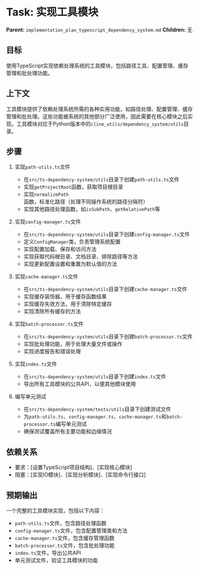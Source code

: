 # Task: 实现工具模块
   **Parent:** `implementation_plan_typescript_dependency_system.md`
   **Children:** 无

## 目标
使用TypeScript实现依赖处理系统的工具模块，包括路径工具、配置管理、缓存管理和批处理功能。

## 上下文
工具模块提供了依赖处理系统所需的各种实用功能，如路径处理、配置管理、缓存管理和批处理。这些功能被系统的其他部分广泛使用，因此需要在核心模块之后实现。工具模块对应于Python版本中的`cline_utils/dependency_system/utils`目录。

## 步骤
1. 实现`path-utils.ts`文件
   - 在`src/ts-dependency-system/utils`目录下创建`path-utils.ts`文件
   - 实现`getProjectRoot`函数，获取项目根目录
   - 实现`normalizePath`函数，标准化路径（处理不同操作系统的路径分隔符）
   - 实现其他路径处理函数，如`isSubPath`、`getRelativePath`等

2. 实现`config-manager.ts`文件
   - 在`src/ts-dependency-system/utils`目录下创建`config-manager.ts`文件
   - 定义`ConfigManager`类，负责管理系统配置
   - 实现配置加载、保存和访问方法
   - 实现获取代码根目录、文档目录、排除路径等方法
   - 实现更新配置设置和重置为默认值的方法

3. 实现`cache-manager.ts`文件
   - 在`src/ts-dependency-system/utils`目录下创建`cache-manager.ts`文件
   - 实现缓存装饰器，用于缓存函数结果
   - 实现缓存失效方法，用于清除特定缓存
   - 实现清除所有缓存的方法

4. 实现`batch-processor.ts`文件
   - 在`src/ts-dependency-system/utils`目录下创建`batch-processor.ts`文件
   - 实现批处理功能，用于处理大量文件或操作
   - 实现进度报告和错误处理

5. 实现`index.ts`文件
   - 在`src/ts-dependency-system/utils`目录下创建`index.ts`文件
   - 导出所有工具模块的公共API，以便其他模块使用

6. 编写单元测试
   - 在`src/ts-dependency-system/tests/utils`目录下创建测试文件
   - 为`path-utils.ts`、`config-manager.ts`、`cache-manager.ts`和`batch-processor.ts`编写单元测试
   - 确保测试覆盖所有主要功能和边缘情况

## 依赖关系
- 要求：[设置TypeScript项目结构]、[实现核心模块]
- 阻塞：[实现IO模块]、[实现分析模块]、[实现命令行接口]

## 预期输出
一个完整的工具模块实现，包括以下内容：
- `path-utils.ts`文件，包含路径处理函数
- `config-manager.ts`文件，包含配置管理类和方法
- `cache-manager.ts`文件，包含缓存管理函数
- `batch-processor.ts`文件，包含批处理功能
- `index.ts`文件，导出公共API
- 单元测试文件，验证工具模块的功能